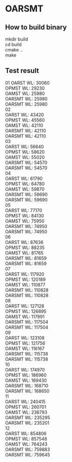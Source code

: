 # OARSMT
## How to build binary
mkdir build<br>
cd build<br>
cmake ..<br>
make<br>

## Test result
01
OARST WL: 30060<br>
OPMST WL: 29230<br>
OAMST WL: 25980<br>
OARSMT WL: 25980<br>
OARSMT WL: 25980<br>
02<br>
OARST WL: 43420<br>
OPMST WL: 45560<br>
OAMST WL: 42110<br>
OARSMT WL: 42110<br>
OARSMT WL: 42110<br>
03<br>
OARST WL: 56640<br>
OPMST WL: 58620<br>
OAMST WL: 55020<br>
OARSMT WL: 54570<br>
OARSMT WL: 54570<br>
04<br>
OARST WL: 61790<br>
OPMST WL: 64780<br>
OAMST WL: 59870<br>
OARSMT WL: 59690<br>
OARSMT WL: 59690<br>
05<br>
OARST WL: 77170<br>
OPMST WL: 84130<br>
OAMST WL: 75950<br>
OARSMT WL: 74950<br>
OARSMT WL: 74950<br>
06<br>
OARST WL: 87636<br>
OPMST WL: 88235<br>
OAMST WL: 81765<br>
OARSMT WL: 81659<br>
OARSMT WL: 81659<br>
07<br>
OARST WL: 117920<br>
OPMST WL: 120189<br>
OAMST WL: 110877<br>
OARSMT WL: 110828<br>
OARSMT WL: 110828<br>
08<br>
OARST WL: 127128<br>
OPMST WL: 126895<br>
OAMST WL: 117991<br>
OARSMT WL: 117504<br>
OARSMT WL: 117504<br>
09<br>
OARST WL: 123108<br>
OPMST WL: 121756<br>
OAMST WL: 116167<br>
OARSMT WL: 115738<br>
OARSMT WL: 115738<br>
10<br>
OARST WL: 174970<br>
OPMST WL: 186960<br>
OAMST WL: 169430<br>
OARSMT WL: 168710<br>
OARSMT WL: 168650<br>
11<br>
OARST WL: 240415<br>
OPMST WL: 260701<br>
OAMST WL: 236793<br>
OARSMT WL: 235295<br>
OARSMT WL: 235201<br>
12<br>
OARST WL: 854806<br>
OPMST WL: 857548<br>
OAMST WL: 764243<br>
OARSMT WL: 759883<br>
OARSMT WL: 759645<br>
<br>
